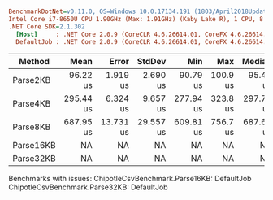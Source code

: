 ``` ini

BenchmarkDotNet=v0.11.0, OS=Windows 10.0.17134.191 (1803/April2018Update/Redstone4)
Intel Core i7-8650U CPU 1.90GHz (Max: 1.91GHz) (Kaby Lake R), 1 CPU, 8 logical and 4 physical cores
.NET Core SDK=2.1.302
  [Host]     : .NET Core 2.0.9 (CoreCLR 4.6.26614.01, CoreFX 4.6.26614.01), 64bit RyuJIT
  DefaultJob : .NET Core 2.0.9 (CoreCLR 4.6.26614.01, CoreFX 4.6.26614.01), 64bit RyuJIT


```
|    Method |      Mean |     Error |    StdDev |       Min |      Max |    Median |   Gen 0 | Allocated |
|---------- |----------:|----------:|----------:|----------:|---------:|----------:|--------:|----------:|
|  Parse2KB |  96.22 us |  1.919 us |  2.690 us |  90.79 us | 100.9 us |  95.48 us |  7.8125 |   32872 B |
|  Parse4KB | 295.44 us |  6.324 us |  9.657 us | 277.94 us | 323.8 us | 297.78 us | 22.9492 |   96856 B |
|  Parse8KB | 687.95 us | 13.731 us | 29.557 us | 609.81 us | 756.7 us | 687.62 us | 55.6641 |  235776 B |
| Parse16KB |        NA |        NA |        NA |        NA |       NA |        NA |     N/A |       N/A |
| Parse32KB |        NA |        NA |        NA |        NA |       NA |        NA |     N/A |       N/A |

Benchmarks with issues:
  ChipotleCsvBenchmark.Parse16KB: DefaultJob
  ChipotleCsvBenchmark.Parse32KB: DefaultJob
